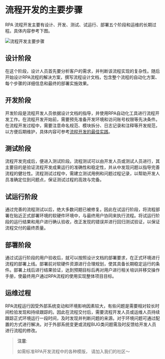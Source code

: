 # 流程开发的主要步骤

RPA 流程开发主要有设计、开发、测试、试运行、部署五个阶段和运维的长期过程。具体内容参考下图。

![流程开发主要步骤](https://docimages.blob.core.chinacloudapi.cn/images/DeveloperGuide/mainstep.png)
 
## 设计阶段

在这个阶段，设计人员首先要分析客户的需求，并判断该流程实现的复杂性。随后开始设计RPA流程的解决方案，撰写流程设计文档，包含整个流程的自动化方案、每个步骤的详细信息和最终的部署实施效果。

## 开发阶段

开发阶段是流程开发人员依据设计文档的指导，并使用RPA自动化工具进行流程开发工作。在流程开发开始前，需要预先准备开发环境和访问账号权限等先决条件。在流程开发过程中，需要注意命名规范、模块拆分、日志记录和注释等开发规范，以方便后期维护，具体内容可参考[流程开发的最佳实践](./BestPractices.md)。
 
## 测试阶段

流程开发完成后，便进入测试阶段。流程测试可以由开发人员或测试人员进行，其主要目的是验证流程开发成果运行的准确性和稳定性，并从中发现问题以指导完善流程的健壮性。流程测试过程中，需建立测试用例和问题过程记录，以帮助开发人员准确定位到问题点，保证测试过程的高效与完备。
 
## 试运行阶段

通过完善的流程测试以后，绝大多数问题已被修复。因此在试运行阶段，将流程部署在贴近正式部署环境的软硬件环境中，与最终用户协同来执行流程。将试运行阶段的运行结果和用户进行确认验收，改正发现的错误并进行回归测试验证，以保证流程交付的最终质量。
 
## 部署阶段

通过试运行阶段的用户验收后，就可以按照设计文档的部署要求，在正式环境进行流程的部署上线。部署前对软硬件资源进行合理规划，使其具备长期稳定运行的条件。部署上线后进行结果验证，达到预期目标后再对用户进行相关培训并移交操作手册，使最终用户通过RPA流程的使用实现整体项目目标。
 
## 运维过程

RPA流程运行因受外部系统变动和环境影响因素较大，有些问题是需要相对较长时间检验发现和持续跟踪的。因此在流程交付后，需要流程开发人员或运维人员持续跟踪正式环境运行一段时间，及时发现并判断问题的来源。对于环境问题可通过配置的方式进行解决。对于外部系统变更或流程BUG类问题需及时反馈给开发人员进行流程的修改。

> **注意**:
> 
> 如需标准RPA开发流程中的各种模版， 请加入我们的社区～
